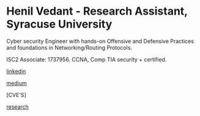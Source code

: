 # Henil Vedant   - Research Assistant, Syracuse University
Cyber security Engineer with hands-on Offensive and Defensive Practices and foundations in Networking/Routing Protocols.

ISC2 Associate: 1737956.
CCNA, Comp TIA security + certified.

[linkedin](https://www.linkedin.com/in/henil-vedant/)

[medium](https://medium.com/@hhv8051)

[CVE'S]   

[research](https://link.springer.com/chapter/10.1007/978-981-16-6285-0_24)

